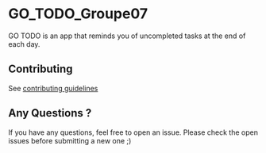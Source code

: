 # GO_TODO_Groupe07
GO TODO is  an app that reminds you of uncompleted tasks at the end of each day.


## Contributing

  

See [contributing guidelines](https://github.com/HETIC-MT-P2021/GO_TODO_Groupe07/blob/main/CONTRIBUTING.MD)

  

## Any Questions ?

If you have any questions, feel free to open an issue. Please check the open issues before submitting a new one ;)


